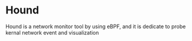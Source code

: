 # Hound
Hound is a network monitor tool by using eBPF, and it is dedicate to probe kernal network event and visualization
